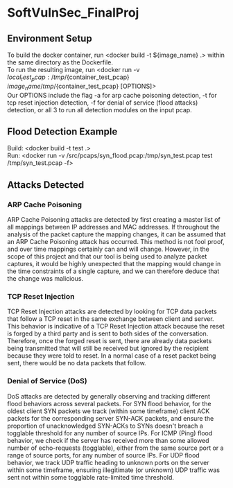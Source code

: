 # SoftVulnSec_FinalProj

## Environment Setup
To build the docker container, run <docker build -t ${image_name} .> within the same directory as the Dockerfile.  
To run the resulting image, run <docker run -v ${local_test_pcap}:/tmp/${container_test_pcap} ${image_name} /tmp/${container_test_pcap} [OPTIONS]>  
Our OPTIONS include the flag -a for arp cache poisoning detection, -t for tcp reset injection detection, -f for denial of service (flood attacks) detection, or all 3 to run all detection modules on the input pcap. 

## Flood Detection Example
Build: <docker build -t test .>  
Run: <docker run -v /src/pcaps/syn_flood.pcap:/tmp/syn_test.pcap test /tmp/syn_test.pcap -f>

## Attacks Detected
### ARP Cache Poisoning
ARP Cache Poisoning attacks are detected by first creating a master list of all mappings between IP addresses and MAC addresses. If throughout the analysis of the packet capture the mapping changes, it can be assumed that an ARP Cache Poisoning attack has occurred. This method is not fool proof, and over time mappings certainly can and will change. However, in the scope of this project and that our tool is being used to analyze packet captures, it would be highly unexpected that the mapping would change in the time constraints of a single capture, and we can therefore deduce that the change was malicious.

### TCP Reset Injection
TCP Reset Injection attacks are detected by looking for TCP data packets that follow a TCP reset in the same exchange between client and server. This behavior is indicative of a TCP Reset Injection attack because the reset is forged by a third party and is sent to both sides of the conversation. Therefore, once the forged reset is sent, there are already data packets being transmitted that will still be received but ignored by the recipient because they were told to reset. In a normal case of a reset packet being sent, there would be no data packets that follow.

### Denial of Service (DoS)
DoS attacks are detected by generally observing and tracking different flood behaviors across several packets. For SYN flood behavior, for the oldest client SYN packets we track (within some timeframe) client ACK packets for the corresponding server SYN-ACK packets, and ensure the proportion of unacknowledged SYN-ACKs to SYNs doesn't breach a togglable threshold for any number of source IPs. For ICMP (Ping) flood behavior, we check if the server has received more than some allowed number of echo-requests (togglable), either from the same source port or a range of source ports, for any number of source IPs. For UDP flood behavior, we track UDP traffic heading to unknown ports on the server within some timeframe, ensuring illegitimate (or unknown) UDP traffic was sent not within some togglable rate-limited time threshold.
